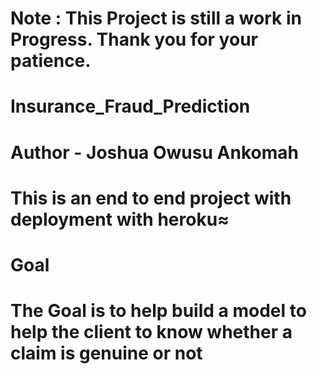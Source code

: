 # Note : This Project is still a work in Progress. Thank you for your patience.

# Insurance_Fraud_Prediction

# Author - Joshua Owusu Ankomah

# This is an end to end project with deployment with heroku≈

# Goal
# The Goal is to help build a model to help the client to know whether a claim is genuine or not


